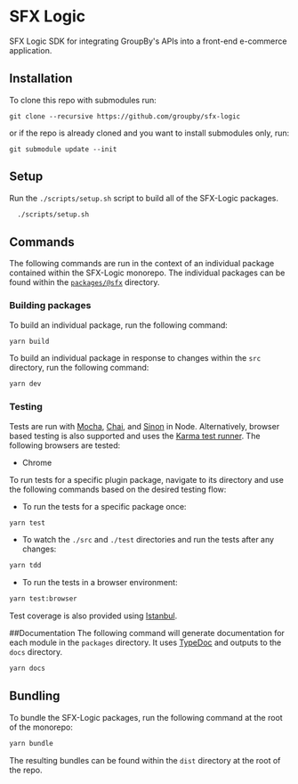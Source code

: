 # SFX Logic
SFX Logic SDK for integrating GroupBy's APIs into a front-end e-commerce application.

## Installation
To clone this repo with submodules run:
```
git clone --recursive https://github.com/groupby/sfx-logic
```
or if the repo is already cloned and you want to install submodules only, run:
```
git submodule update --init
```
## Setup
Run the `./scripts/setup.sh` script to build all of the SFX-Logic packages.
```sh
  ./scripts/setup.sh
```

## Commands
The following commands are run in the context of an individual package contained within the SFX-Logic monorepo. The individual packages can be found within the [`packages/@sfx`](packages/@sfx) directory.

### Building packages
To build an individual package, run the following command:
```sh
yarn build
```

To build an individual package in response to changes within the `src` directory, run the following command:
```sh
yarn dev
```

### Testing
Tests are run with [Mocha](https://mochajs.org/), [Chai](https://www.chaijs.com/), and [Sinon](https://sinonjs.org/) in Node. Alternatively, browser based testing is also supported and uses the [Karma test runner](https://karma-runner.github.io/latest/index.html). The following browsers are tested:

- Chrome

To run tests for a specific plugin package, navigate to its directory and use the following commands based on the desired testing flow:

- To run the tests for a specific package once:
```sh
yarn test
```
- To watch the `./src` and `./test` directories and run the tests after any changes:
```sh
yarn tdd
```
- To run the tests in a browser environment:
```sh
yarn test:browser
```

Test coverage is also provided using [Istanbul](https://github.com/istanbuljs/istanbuljs).

##Documentation
The following command will generate documentation for each module in the `packages` directory. It uses [TypeDoc](https://typedoc.org/) and outputs to the `docs` directory.
```sh
yarn docs
```

## Bundling
To bundle the SFX-Logic packages, run the following command at the root of the monorepo:
```sh
yarn bundle
```

The resulting bundles can be found within the `dist` directory at the root of the repo.
